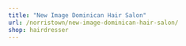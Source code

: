 ```yaml
---
title: "New Image Dominican Hair Salon"
url: /norristown/new-image-dominican-hair-salon/
shop: hairdresser
---
```

